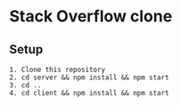 # Stack Overflow clone

## Setup

```
1. Clone this repository
2. cd server && npm install && npm start
3. cd ..
4. cd client && npm install && npm start
```
